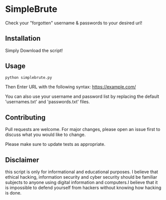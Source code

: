 # SimpleBrute
Check your "forgotten" username &amp; passwords to your desired url!
## Installation 
Simply Download the script!
## Usage
```bash
python simplebrute.py
```
Then Enter URL with the following syntax: https://example.com/

You can also use your username and password list by replacing the default 'usernames.txt' and 'passwords.txt' files.
## Contributing
Pull requests are welcome. For major changes, please open an issue first to discuss what you would like to change.

Please make sure to update tests as appropriate.

## Disclaimer
this script is only for informational and educational purposes. I believe that ethical hacking, information security and cyber security should be familiar subjects to anyone using digital information and computers.I believe that it is impossible to defend yourself from hackers without knowing how hacking is done. 
